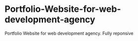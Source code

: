# Portfolio-Website-for-web-development-agency
Portfolio Website for web development agency. Fully reponsive
